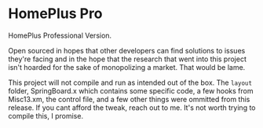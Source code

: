 # HomePlus Pro
HomePlus Professional Version. 

Open sourced in hopes that other developers can find solutions to issues they're facing and in the hope that the research that went into this project isn't hoarded for the sake of monopolizing a market. That would be lame. 

This project will not compile and run as intended out of the box. The `layout` folder, SpringBoard.x which contains some specific code, a few hooks from Misc13.xm, the control file, and a few other things were ommitted from this release. If you cant afford the tweak, reach out to me. It's not worth trying to compile this, I promise. 

